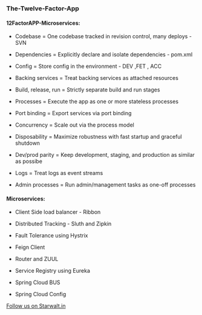 ### The-Twelve-Factor-App


#### 12FactorAPP-Microservices:

  * Codebase = One codebase tracked in revision control, many deploys - SVN

  * Dependencies = Explicitly declare and isolate dependencies - pom.xml

  * Config = Store config in the environment - DEV ,FET , ACC

  * Backing services = Treat backing services as attached resources

  * Build, release, run = Strictly separate build and run stages

  * Processes = Execute the app as one or more stateless processes

  * Port binding = Export services via port binding

  * Concurrency = Scale out via the process model

  * Disposability = Maximize robustness with fast startup and graceful shutdown

  * Dev/prod parity = Keep development, staging, and production as similar as possibe

  * Logs = Treat logs as event streams

  * Admin processes = Run admin/management tasks as one-off processes
  
  
#### Microservices:

* Client Side load balancer - Ribbon

* Distributed Tracking - Sluth and Zipkin

* Fault Tolerance using Hystrix

* Feign Client

* Router and ZUUL

* Service Registry using Eureka

* Spring Cloud BUS

* Spring Cloud Config 

  
<a href="http://starwalt.in">Follow us on Starwalt.in</a>



